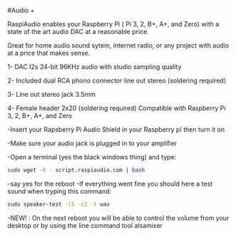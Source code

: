 <!--
---
name: RASPIAUDIO AUDIO+
class: board
type: audio
formfactor: Pi ZERO
manufacturer: RASPIAUDIO
description: An I2S digital to analog audio converter
buy: https://raspiaudio.com
image: 'audioplus.png'
pincount: 40
eeprom: no
power:
  '2':
ground:
  '6':
  '9':
  '14':
  '20':
  '25':
  '30':
  '34':
  '39':
pin:
  '12':
    name: I2S
  '35':
    name: I2S
  '40':
    name: I2S
install:
  'devices':
  - 'i2s'
-->
#Audio +

 RaspiAudio enables your Raspberry Pi ( Pi 3, 2, B+, A+, and Zero) with a state of the art audio DAC at a reasonable price.

Great for home audio sound sytem, internet radio, or any project with audio at a price that makes sense.

1- DAC I2s 24-bit 96KHz audio with studio sampling quality

2- Included dual RCA phono connector line out stereo (soldering required)

3- Line out stereo jack 3.5mm

4- Female header 2x20 (soldering required) Compatible with Raspberry Pi 3, 2, B+, A+, and Zero


-Insert your Rapsberry Pi Audio Shield in your Raspberry pI then turn it on

-Make sure your audio jack is plugged in to your amplifier

-Open a terminal (yes the black windows thing) and type:


```bash
sudo wget -O - script.raspiaudio.com | bash
```
-say yes for the reboot
-If everything went fine you should here a test sound when tryping this command:

```bash
sudo speaker-test -l5 -c2 -t wav
```


-NEW! : On the next reboot you will be able to control the volume from your desktop or by using the line command tool alsamixer




